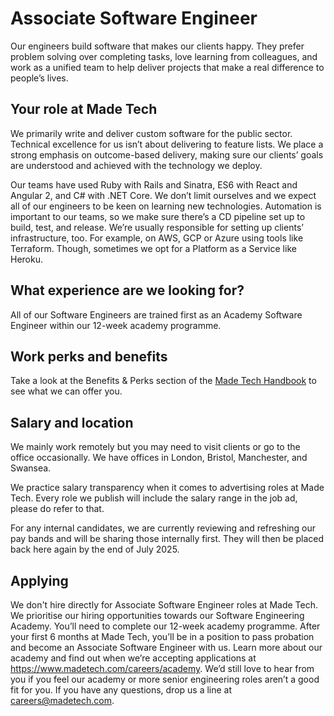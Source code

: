 # Associate Software Engineer

Our engineers build software that makes our clients happy. They prefer problem solving over completing tasks, love learning from colleagues, and work as a unified team to help deliver projects that make a real difference to people’s lives. 

## Your role at Made Tech

We primarily write and deliver custom software for the public sector. Technical excellence for us isn’t about delivering to feature lists. We place a strong emphasis on outcome-based delivery, making sure our clients’ goals are understood and achieved with the technology we deploy.

Our teams have used Ruby with Rails and Sinatra, ES6 with React and Angular 2, and C# with .NET Core. We don’t limit ourselves and we expect all of our engineers to be keen on learning new technologies. Automation is important to our teams, so we make sure there’s a CD pipeline set up to build, test, and release. We’re usually responsible for setting up clients’ infrastructure, too. For example, on AWS, GCP or Azure using tools like Terraform. Though, sometimes we opt for a Platform as a Service like Heroku.

## What experience are we looking for?

All of our Software Engineers are trained first as an Academy Software Engineer within our 12-week academy programme. 

## Work perks and benefits

Take a look at the Benefits & Perks section of the [Made Tech Handbook](https://github.com/madetech/handbook) to see what we can offer you.

## Salary and location

We mainly work remotely but you may need to visit clients or go to the office occasionally. We have offices in London, Bristol, Manchester, and Swansea. 

We practice salary transparency when it comes to advertising roles at Made Tech. Every role we publish will include the salary range in the job ad, please do refer to that.

For any internal candidates, we are currently reviewing and refreshing our pay bands and will be sharing those internally first. They will then be placed back here again by the end of July 2025.

## Applying

We don't hire directly for Associate Software Engineer roles at Made Tech. We prioritise our hiring opportunities towards our Software Engineering Academy. You’ll need to complete our 12-week academy programme. After your first 6 months at Made Tech, you’ll be in a position to pass probation and become an Associate Software Engineer with us. Learn more about our academy and find out when we’re accepting applications at https://www.madetech.com/careers/academy. We’d still love to hear from you if you feel our academy or more senior engineering roles aren’t a good fit for you. If you have any questions, drop us a line at [careers@madetech.com](mailto:careers@madetech.com).
